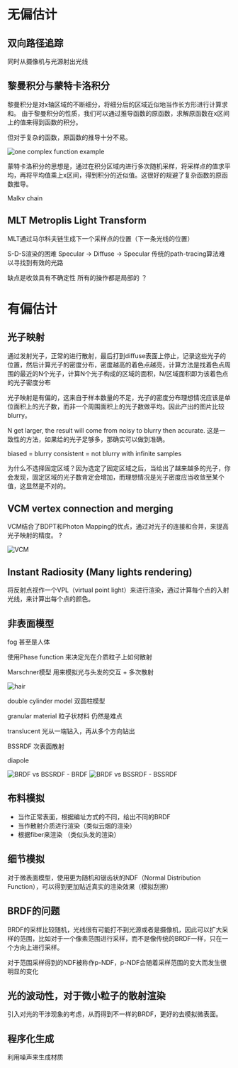 # 无偏估计
## 双向路径追踪
同时从摄像机与光源射出光线


## 黎曼积分与蒙特卡洛积分
黎曼积分是对x轴区域的不断细分，将细分后的区域近似地当作长方形进行计算求和。
由于黎曼积分的性质，我们可以通过推导函数的原函数，求解原函数在x区间上的值来得到函数的积分。

但对于复杂的函数，原函数的推导十分不易。

![one complex function example](images/one-complex-function-example.png)

蒙特卡洛积分的思想是，通过在积分区域内进行多次随机采样，将采样点的值求平均，再将平均值乘上x区间，得到积分的近似值。这很好的规避了复杂函数的原函数推导。

Malkv chain

## MLT Metroplis Light Transform
MLT通过马尔科夫链生成下一个采样点的位置（下一条光线的位置）

S-D-S渲染的困难
Specular -> Diffuse -> Specular 传统的path-tracing算法难以寻找到有效的光路

缺点是收敛具有不确定性
所有的操作都是局部的 ？ 

# 有偏估计
## 光子映射
通过发射光子，正常的进行散射，最后打到diffuse表面上停止，记录这些光子的位置，然后计算光子的密度分布，密度越高的着色点越亮，计算方法是找着色点周围的最近的N个光子，计算N个光子构成的区域的面积，N/区域面积即为该着色点的光子密度分布

光子映射是有偏的，这来自于样本数量的不足，光子的密度分布理想情况应该是单位面积上的光子数，而非一个周围面积上的光子数做平均。因此产出的图片比较blurry。

N get larger, the result will come from noisy to blurry then accurate.
这是一致性的方法，如果给的光子足够多，那确实可以做到准确。

biased = blurry
consistent = not blurry with infinite samples

为什么不选择固定区域？因为选定了固定区域之后，当给出了越来越多的光子，你会发现，固定区域的光子数肯定会增加，而理想情况是光子密度应当收敛至某个值，这显然是不对的。

## VCM vertex connection and merging 
VCM结合了BDPT和Photon Mapping的优点，通过对光子的连接和合并，来提高光子映射的精度。 ?

![VCM](images/VCM.png)

## Instant Radiosity (Many lights rendering)
将反射点视作一个VPL（virtual point light）来进行渲染，通过计算每个点的入射光线，来计算出每个点的颜色。


## 非表面模型
fog
甚至是人体

使用Phase function 来决定光在介质粒子上如何散射

Marschner模型 用来模拟光与头发的交互 + 多次散射

![hair](images/hair.png)

double cylinder model 双圆柱模型

granular material 粒子状材料 仍然是难点

translucent 光从一端钻入，再从多个方向钻出

BSSRDF 次表面散射

diapole

![BRDF vs BSSRDF - BRDF](images/BRDF-vs-BSSRDF-BRDF.png)
![BRDF vs BSSRDF - BSSRDF](images/BRDF-vs-BSSRDF-BSSRDF.png)

## 布料模拟
- 当作正常表面，根据编址方式的不同，给出不同的BRDF
- 当作散射介质进行渲染（类似云烟的渲染）
- 根据fiber来渲染 （类似头发的渲染）

## 细节模拟
对于微表面模型，使用更为随机和锯齿状的NDF（Normal Distribution Function），可以得到更加贴近真实的渲染效果（模拟刮擦）

## BRDF的问题
BRDF的采样比较随机，光线很有可能打不到光源或者是摄像机，因此可以扩大采样的范围，比如对于一个像素范围进行采样，而不是像传统的BRDF一样，只在一个方向上进行采样。

对于范围采样得到的NDF被称作p-NDF，p-NDF会随着采样范围的变大而发生很明显的变化

## 光的波动性，对于微小粒子的散射渲染
引入对光的干涉现象的考虑，从而得到不一样的BRDF，更好的去模拟微表面。

## 程序化生成
利用噪声来生成材质
